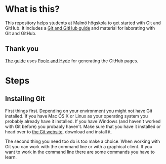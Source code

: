# What is this?

This repository helps students at Malmö högskola to get started with Git and GitHub. It includes a [Git and GitHub guide](https://fhall.github.io/da336a/) and material for laborating with Git and GitHub.

## Thank you

[The guide](https://fhall.github.io/da336a/) uses [Poole and Hyde](https://github.com/poole/hyde) for generating the GitHub pages.

# Steps

## Installing Git

First things first. Depending on your environment you might not have Git installed. If you have Mac OS X or Linux as your operating system you probably already have it installed. If you have Windows (and haven't worked with Git before) you probably haven't. Make sure that you have it installed or head over to [the Git website](http://www.git-scm.com/), download and install it.

The second thing you need too do is too make a choice. When working with Git you can work with the command line or with a graphical client. If you want to work in the command line there are some commands you have to learn.